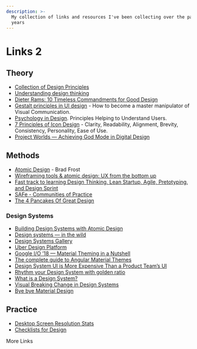 ```yaml
---
description: >-
  My collection of links and resources I've been collecting over the past few
  years
---
```


# Links 2

## Theory

* [Collection of Design Principles](https://principles.design)
* [Understanding design thinking](https://uxplanet.org/understanding-design-thinking-32a86b9eab27)
* [Dieter Rams: 10 Timeless Commandments for Good Design](https://www.interaction-design.org/literature/article/dieter-rams-10-timeless-commandments-for-good-design)
* [Gestalt principles in UI design](https://medium.muz.li/gestalt-principles-in-ui-design-6b75a41e9965) - How to become a master manipulator of Visual Communication.
* [Psychology in Design](https://uxplanet.org/psychology-in-design-principles-helping-to-understand-users-10bcf122f4b0). Principles Helping to Understand Users.
* [7 Principles of Icon Design](https://uxdesign.cc/7-principles-of-icon-design-e7187539e4a2) - Clarity, Readability, Alignment, Brevity, Consistency, Personality, Ease of Use.
* [Project Worlds — Achieving God Mode in Digital Design](https://uxdesign.cc/project-worlds-achieving-god-mode-in-digital-design-b7242dbe5770)

## Methods

* [Atomic Design](https://atomicdesign.bradfrost.com/table-of-contents/) - Brad Frost
* [Wireframing tools & atomic design: UX from the bottom up](https://www.justinmind.com/blog/wireframing-tool-and-atomic-design-user-experience-from-the-bottom-up/)
* [Fast track to learning Design Thinking, Lean Startup, Agile, Pretotyping, and Design Sprint](https://uxplanet.org/fast-track-%EF%B8%8F-to-learning-design-thinking-lean-startup-agile-pretotyping-and-design-sprint-f4badcd915fb)
* [SAFe - Communities of Practice](https://www.scaledagileframework.com/communities-of-practice/)
* [The 4 Pancakes Of Great Design](https://medium.com/human-centered-thinking-switzerland/the-4-pancakes-of-great-design-490af03c0ed4)

### Design Systems

* [Building Design Systems with Atomic Design](https://medium.muz.li/building-design-systems-with-atomic-design-93a13286f676)
* [Design systems — in the wild](https://uxdesign.cc/design-systems-in-the-wild-cbc863f41c2)
* [Design Systems Gallery](https://designsystemsrepo.com/design-systems)
* [Uber Design Platform](https://medium.com/uber-design/uber-design-platform-1ebff86c89e7)
* [Google I/O ’18 — Material Theming in a Nutshell](https://blog.prototypr.io/google-i-o-18-material-theming-180032431b9e)
* [The complete guide to Angular Material Themes](https://medium.com/@tomastrajan/the-complete-guide-to-angular-material-themes-4d165a9d24d1)
* [Design System UI is More Expensive Than a Product Team’s UI](https://medium.com/eightshapes-llc/design-system-ui-is-more-expensive-than-a-product-teams-ui-f3c3e48c555)
* [Rhythm your Design System with golden ratio](https://uxdesign.cc/design-system-based-on-the-golden-ratio-ui-%C9%B8-e45eb98655cb)
* [What is a Design System?](https://rangle.io/blog/what-is-a-design-system/)
* [Visual Breaking Change in Design Systems](https://medium.com/eightshapes-llc/visual-breaking-change-in-design-systems-1e9109fac9c4)
* [Bye bye Material Design](https://medium.com/techtrument/bye-bye-material-design-acaebcc7c6b4)

## Practice

* [Desktop Screen Resolution Stats](https://gs.statcounter.com/screen-resolution-stats/desktop/worldwide)
* [Checklists for Design](https://www.checklist.design/)

More Links

